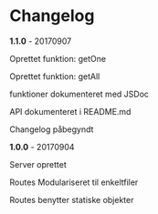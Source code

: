 # Changelog 

**1.1.0**  - 20170907

Oprettet funktion: getOne

Oprettet funktion: getAll

funktioner dokumenteret med JSDoc 

API dokumenteret i README.md

Changelog påbegyndt

**1.0.0** -  20170904

Server oprettet 

Routes Modulariseret til enkeltfiler

Routes benytter statiske objekter 